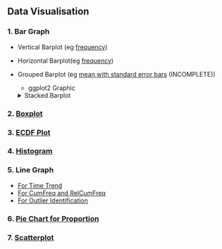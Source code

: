 ## Data Visualisation
### 1. Bar Graph
- Vertical Barplot (eg [frequency](../[SC]-Descriptive-Analytics/[SC]-Data-Visualisation/[M]-Vertical-Barplot.md))
- Horizontal Barplot(eg [frequency](../[SC]-Descriptive-Analytics/[SC]-Data-Visualisation/[M]-Horizontal-Barplot.md))
- Grouped Barplot (eg [mean with standard error bars](../[SC]-Descriptive-Analytics/[SC]-Data-Visualisation/[M]-Grouped-Barplot.md) (INCOMPLETE))
  + ggplot2 Graphic
  
  </details>
  <details>
  <summary>Stacked Barplot</summary>
  
  + Base R Graphic (generic code | eg [mean with std err bars](../[SC]-Descriptive-Analytics/[SC]-Data-Visualisation/[SC]-Base-R-Graphic/[M]-Stacked-Barplot_Base-R.md) (INCOMPLETE))
  
  </details>
  
### 2. [Boxplot](../[SC]-Descriptive-Analytics/[SC]-Data-Visualisation/[SC]-Base-R-Graphic/[M]-Boxplot_Base-R.md)
### 3. [ECDF Plot](../[SC]-Descriptive-Analytics/[SC]-Data-Visualisation/[SC]-Base-R-Graphic/[M]-ECDF-Plot_Base-R.md)
### 4.  [Histogram](../[SC]-Descriptive-Analytics/[SC]-Data-Visualisation/[SC]-Base-R-Graphic/[M]-Histogram-&-Frequency-Table_Base-R.md)
### 5. Line Graph
- [For Time Trend](../[SC]-Descriptive-Analytics/[SC]-Data-Visualisation/[SC]-Base-R-Graphic/[M]-(Time-Trend)-Line-Graph_Base-R.md)
- [For CumFreq and RelCumFreq](../[SC]-Descriptive-Analytics/[SC]-Data-Visualisation/[SC]-Base-R-Graphic/[M]-(CumFreq-&-CumRelFreq)-Line-Graph_Base-R.md)
- [For Outlier Identification](../[SC]-Descriptive-Analytics/[SC]-Data-Visualisation/[SC]-Base-R-Graphic/[M]-(Outlier)-Line-Graph_Base-R.md)
### 6. [Pie Chart for Proportion](../[SC]-Descriptive-Analytics/[SC]-Data-Visualisation/[SC]-Base-R-Graphic/[M]-(Proportion)-Pie-Chart_Base-R.md)
### 7. [Scatterplot](../[SC]-Descriptive-Analytics/[SC]-Data-Visualisation/[SC]-Base-R-Graphic/[M]-Scatterplot_Base-R.md)
